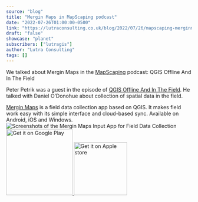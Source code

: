 ```yaml
---
source: "blog"
title: "Mergin Maps in MapScaping podcast"
date: "2022-07-26T01:00:00-0500"
link: "https://lutraconsulting.co.uk/blog/2022/07/26/mapscaping-merginmaps/"
draft: "false"
showcase: "planet"
subscribers: ["lutragis"]
author: "Lutra Consulting"
tags: []
---
```


<p>We talked about Mergin Maps in the <a href="https://mapscaping.com/podcast/qgis-offline-and-in-the-field/">MapScaping</a> podcast: QGIS Offline And In The Field</p>

<!-- more -->

<p>Peter Petrik was a guest in the episode of <a href="https://mapscaping.com/podcast/qgis-offline-and-in-the-field/">QGIS Offline And In The Field</a>. He talked with Daniel O’Donohue about collection of spatial data in the field.</p>

<p><a href="https://merginmaps.com">Mergin Maps</a> is a field data collection app based on QGIS. It makes field work easy with its simple interface and cloud-based sync. Available on Android, iOS and Windows.
<img alt="Screenshots of the Mergin Maps Input App for Field Data Collection" src="https://lutraconsulting.co.uk/img/posts/input_app_for_field_data_collection.jpg" /><br />
<a href="https://play.google.com/store/apps/details?id=uk.co.lutraconsulting&amp;utm_source=lutra-atom&amp;utm_medium=lutra-blog-footer&amp;utm_campaign=input">
      <img alt="Get it on Google Play" src="https://play.google.com/intl/en_us/badges/images/generic/en_badge_web_generic.png" width="180px" />
</a>
<a href="https://apps.apple.com/us/app/input/id1478603559?ls=1&amp;utm_source=lutra-atom&amp;utm_medium=lutra-blog-footer&amp;utm_campaign=input">
      <img alt="Get it on Apple store" src="https://www.lutraconsulting.co.uk/img/posts/App_Store.svg" style="padding-top: 0px;" width="144px" />
</a></p>
